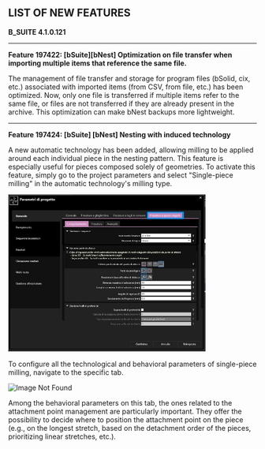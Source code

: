 **LIST OF NEW FEATURES**
----------------------------------------------
**B_SUITE 4.1.0.121**

***

**Feature 197422: [bSuite][bNest] Optimization on file transfer when importing multiple items that reference the same file.**  

The management of file transfer and storage for program files (bSolid, cix, etc.) associated with imported items (from CSV, from file, etc.) has been optimized. Now, only one file is transferred if multiple items refer to the same file, or files are not transferred if they are already present in the archive. This optimization can make bNest backups more lightweight.

***

**Feature 197424: [bSuite] [bNest] Nesting with induced technology**  

A new automatic technology has been added, allowing milling to be applied around each individual piece in the nesting pattern. This feature is especially useful for pieces composed solely of geometries. To activate this feature, simply go to the project parameters and select "Single-piece milling" in the automatic technology's milling type.  

![Image Not Found](eng/Software/B_SUITE/Release_Notes/4_1/4_1_0_121_(MKT_Release)/Image/Feature_197424_01.jpeg)

To configure all the technological and behavioral parameters of single-piece milling, navigate to the specific tab.  

![Image Not Found](Image/Aspose.Words.5060ec76-ade4-47a5-9909-f396d2b98e18.004.jpeg)

Among the behavioral parameters on this tab, the ones related to the attachment point management are particularly important. They offer the possibility to decide where to position the attachment point on the piece (e.g., on the longest stretch, based on the detachment order of the pieces, prioritizing linear stretches, etc.).  
